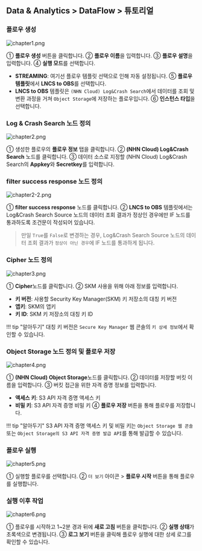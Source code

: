 ## Data & Analytics > DataFlow > 튜토리얼

### 플로우 생성

![chapter1.png](http://static.toastoven.net/prod_dataflow/ko/tutorial/chapter1_2025_08.png)

① **플로우 생성** 버튼을 클릭합니다.
② **플로우 이름**을 입력합니다.
③ **플로우 설명**을 입력합니다.
④ **실행 모드**를 선택합니다.
   - **STREAMING**: 여기선 플로우 템플릿 선택으로 인해 자동 설정됩니다.
⑤ **플로우 템플릿**에서 **LNCS to OBS**를 선택합니다.
   - **LNCS to OBS** 템플릿은 `(NHN Cloud) Log&Crash Search`에서 데이터를 조회 및 변환 과정을 거쳐 `Object Storage`에 저장하는 플로우입니다.
⑥ **인스턴스 타입**을 선택합니다.

### Log & Crash Search 노드 정의

![chapter2.png](http://static.toastoven.net/prod_dataflow/ko/tutorial/chapter2_2025_08.png)

① 생성한 플로우의 **플로우 정보** 탭을 클릭합니다.
② **(NHN Cloud) Log&Crash Search** 노드를 클릭합니다.
③ 데이터 소스로 지정할 (NHN Cloud) Log&Crash Search의 **Appkey**와 **Secretkey**를 입력합니다.

### filter success response 노드 정의

![chapter2-2.png](http://static.toastoven.net/prod_dataflow/ko/tutorial/chapter2-2_2025_08.png)

① **filter success response** 노드를 클릭합니다.
② **LNCS to OBS** 템플릿에서는 Log&Crash Search Source 노드의 데이터 조회 결과가 정상인 경우에만 IF 노드를 통과하도록 조건문이 작성되어 있습니다.
> 만일 `True`를 `False`로 변경하는 경우, Log&Crash Search Source 노드의 데이터 조회 결과가 `정상이 아닌 경우`에 IF 노드를 통과하게 됩니다.

### Cipher 노드 정의

![chapter3.png](http://static.toastoven.net/prod_dataflow/ko/tutorial/chapter3_2025_08.png)

① **Cipher**노드를 클릭합니다.
② SKM 사용을 위해 아래 정보를 입력합니다.
 - **키 버전**: 사용할 Security Key Manager(SKM) 키 저장소의 대칭 키 버전
 - **앱키**: SKM의 앱키
 - **키 ID**: SKM 키 저장소의 대칭 키 ID 

!!! tip "알아두기"
    대칭 키 버전은 `Secure Key Manager` 웹 콘솔의 `키 상세 정보`에서 확인할 수 있습니다.

### Object Storage 노드 정의 및 플로우 저장

![chapter4.png](http://static.toastoven.net/prod_dataflow/ko/tutorial/chapter4_2025_08.png)

① **(NHN Cloud) Object Storage**노드를 클릭합니다.
② 데이터를 저장할 버킷 이름을 입력합니다.
③ 버킷 접근을 위한 자격 증명 정보를 입력합니다.
  - **액세스 키**: S3 API 자격 증명 액세스 키
  - **비밀 키**: S3 API 자격 증명 비밀 키
④ **플로우 저장** 버튼을 통해 플로우를 저장합니다.

!!! tip "알아두기"
    S3 API 자격 증명 액세스 키 및 비밀 키는 `Object Storage 웹 콘솔` 또는 `Object Storage의 S3 API 자격 증명 발급 API`를 통해 발급할 수 있습니다.

### 플로우 실행

![chapter5.png](http://static.toastoven.net/prod_dataflow/ko/tutorial/chapter5_2025_08.png)

① 실행할 플로우를 선택합니다.
② `더 보기` 아이콘 > **플로우 시작** 버튼을 통해 플로우를 실행합니다.

### 실행 이후 작업

![chapter6.png](http://static.toastoven.net/prod_dataflow/ko/tutorial/chapter6_2025_08.png)

① 플로우를 시작하고 1~2분 경과 뒤에 **새로 고침** 버튼을 클릭합니다.
② **실행 상태**가 초록색으로 변경됩니다.
③ **로그 보기** 버튼을 클릭해 플로우 실행에 대한 상세 로그를 확인할 수 있습니다.